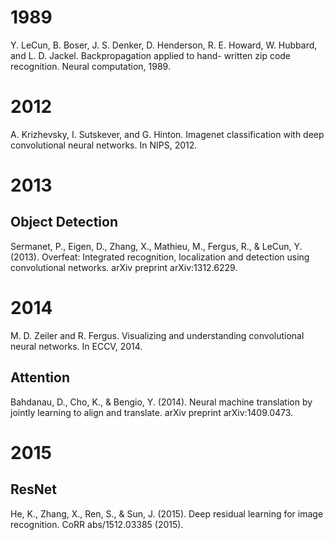 # 1989

Y. LeCun, B. Boser, J. S. Denker, D. Henderson, R. E. Howard, W. Hubbard, and L. D. Jackel. Backpropagation applied to hand- written zip code recognition. Neural computation, 1989.

# 2012

A. Krizhevsky, I. Sutskever, and G. Hinton. Imagenet classification with deep convolutional neural networks. In NIPS, 2012.

# 2013

## Object Detection

Sermanet, P., Eigen, D., Zhang, X., Mathieu, M., Fergus, R., & LeCun, Y. (2013). Overfeat: Integrated recognition, localization and detection using convolutional networks. arXiv preprint arXiv:1312.6229.

# 2014

M. D. Zeiler and R. Fergus. Visualizing and understanding convolutional neural networks. In ECCV, 2014.

## Attention

Bahdanau, D., Cho, K., & Bengio, Y. (2014). Neural machine translation by jointly learning to align and translate. arXiv preprint arXiv:1409.0473.

# 2015

## ResNet

He, K., Zhang, X., Ren, S., & Sun, J. (2015). Deep residual learning for image recognition. CoRR abs/1512.03385 (2015).


